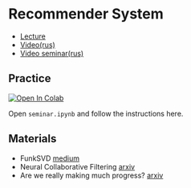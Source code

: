 # Recommender System

- [Lecture](https://docs.google.com/presentation/d/1GpcDxeHmaBBlAeZ_vsn5R0l9QaK5D8E4eUfoaRiCPco/edit?usp=sharing)
- [Video(rus)](https://youtu.be/ws3b-qqJV8c)
- [Video seminar(rus)](https://youtu.be/aYXwVFitMyU)

## Practice

[![Open In Colab](https://colab.research.google.com/assets/colab-badge.svg)](https://drive.google.com/file/d/1EdZKauS5C8fhO0TedG-v6ybnSKHLZCKa/view?usp=sharing)

Open `seminar.ipynb` and follow the instructions here.

## Materials

- FunkSVD [medium](https://medium.com/datadriveninvestor/how-funk-singular-value-decomposition-algorithm-work-in-recommendation-engines-36f2fbf62cac)
- Neural Collaborative Filtering [arxiv](https://arxiv.org/pdf/1708.05031.pdf)
- Are we really making much progress? [arxiv](https://arxiv.org/pdf/1907.06902.pdf)
